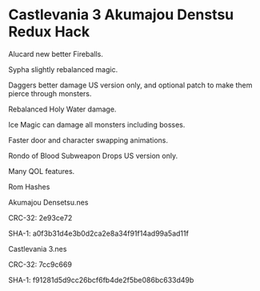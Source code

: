 # Castlevania 3 Akumajou Denstsu Redux Hack

Alucard new better Fireballs.

Sypha slightly rebalanced magic.

Daggers better damage US version only, and optional patch to make them pierce through monsters.

Rebalanced Holy Water damage.

Ice Magic can damage all monsters including bosses.

Faster door and character swapping animations.

Rondo of Blood Subweapon Drops US version only.

Many QOL features.

Rom Hashes

Akumajou Densetsu.nes

CRC-32: 2e93ce72

SHA-1: a0f3b31d4e3b0d2ca2e8a34f91f14ad99a5ad11f

Castlevania 3.nes

CRC-32: 7cc9c669

SHA-1: f91281d5d9cc26bcf6fb4de2f5be086bc633d49b







